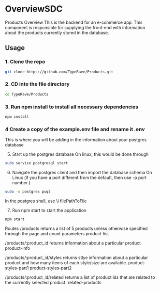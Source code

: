 # OverviewSDC

Products
Overview
This is the backend for an e-commerce app. This component is responsible for supplying the front-end with information about the products currently stored in the database.

## Usage
### 1. Clone the repo
```bash
git clone https://github.com/TypeRave/Products.git
```
### 2. CD into the file directory
```bash
cd TypeRave/Products
```
### 3. Run npm install to install all necessary dependencies
```bash
npm install
```
### 4 Create a copy of the example.env file and rename it .env
This is where you will be adding in the information about your postgres database

5. Start up the postgres database
On linux, this would be done through
```bash
sudo service postgresql start
```
6. Navigate the postgres client and then import the database schema
On Linux (if you have a port different from the default, then use -p port number )
```bash
sudo -u postgres psql
```
In the postgres shell, use \i filePathToFile

7. Run npm start to start the application
```bash
npm start
```
Routes
/products
returns a list of 5 products unless otherwise specified through the page and count parameters product-list

/products/:product_id
returns information about a particular product product-info

/products/:product_id/styles
returns stlye information about a particular product and how many items of each style/size are available. product-styles-part1 product-styles-part2

/products/:product_id/related
returns a list of product ids that are related to the currently selected product. related-products
